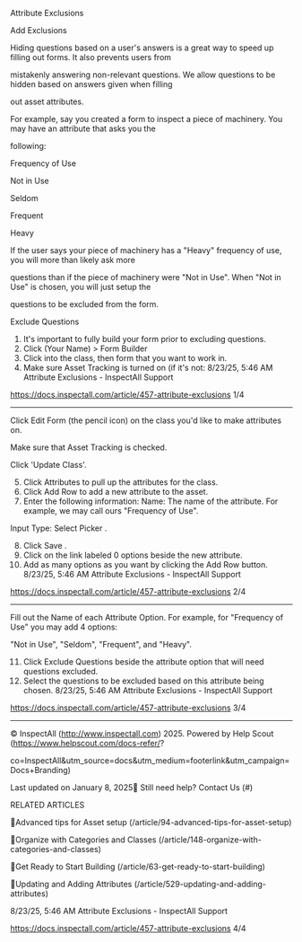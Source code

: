 Attribute Exclusions

Add Exclusions

Hiding questions based on a user's answers is a great way to speed up filling out forms. It also prevents users from

mistakenly answering non-relevant questions. We allow questions to be hidden based on answers given when filling

out asset attributes.

For example, say you created a form to inspect a piece of machinery. You may have an attribute that asks you the

following:

Frequency of Use

Not in Use

Seldom

Frequent

Heavy

If the user says your piece of machinery has a "Heavy" frequency of use, you will more than likely ask more

questions than if the piece of machinery were "Not in Use". When "Not in Use" is chosen, you will just setup the

questions to be excluded from the form.

Exclude Questions

1. It's important to fully build your form prior to excluding questions.
2. Click  (Your Name)  >  Form Builder
3. Click into the class, then form that you want to work in.
4. Make sure Asset Tracking is turned on (if it's not:
8/23/25, 5:46 AM Attribute Exclusions - InspectAll Support

https://docs.inspectall.com/article/457-attribute-exclusions 1/4


---

Click  Edit Form  (the pencil icon) on the class you'd like to make attributes on.

Make sure that  Asset Tracking  is checked.

Click 'Update Class'.

5. Click  Attributes  to pull up the attributes for the class.
6. Click  Add Row  to add a new attribute to the asset.
7. Enter the following information:
Name: The name of the attribute. For example, we may call ours "Frequency of Use".

Input Type: Select  Picker .

8. Click  Save .
9. Click on the link labeled  0 options  beside the new attribute.
10. Add as many options as you want by clicking the  Add Row  button.
8/23/25, 5:46 AM Attribute Exclusions - InspectAll Support

https://docs.inspectall.com/article/457-attribute-exclusions 2/4


---

Fill out the  Name  of each Attribute Option. For example, for "Frequency of Use" you may add 4 options:

"Not in Use", "Seldom", "Frequent", and "Heavy".

11. Click  Exclude Questions  beside the attribute option that will need questions excluded.
12. Select the questions to be excluded based on this attribute being chosen.
8/23/25, 5:46 AM Attribute Exclusions - InspectAll Support

https://docs.inspectall.com/article/457-attribute-exclusions 3/4


---

© InspectAll (http://www.inspectall.com) 2025. Powered by Help Scout (https://www.helpscout.com/docs-refer/?

co=InspectAll&utm_source=docs&utm_medium=footerlink&utm_campaign=Docs+Branding)

Last updated on January 8, 2025 Still need help? Contact Us (#)

RELATED ARTICLES

Advanced tips for Asset setup (/article/94-advanced-tips-for-asset-setup)

Organize with Categories and Classes (/article/148-organize-with-categories-and-classes)

Get Ready to Start Building (/article/63-get-ready-to-start-building)

Updating and Adding Attributes (/article/529-updating-and-adding-attributes)

8/23/25, 5:46 AM Attribute Exclusions - InspectAll Support

https://docs.inspectall.com/article/457-attribute-exclusions 4/4

